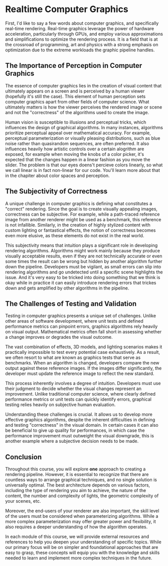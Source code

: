 # Realtime Computer Graphics

First, I'd like to say a few words about computer graphics, and specifically real-time rendering.
Real-time graphics leverage the power of hardware acceleration, particularly through GPUs, and employ various approximations and simplifications to optimize the rendering process. It is a field that is at the crossroad of programming, art and physics with a strong emphasis on optimization due to the extreme workloads the graphic pipeline handles.

## The Importance of Perception in Computer Graphics

The essence of computer graphics lies in the creation of visual content that ultimately appears on a screen and is perceived by a human viewer (hopefully it's still the case). This element of human perception sets computer graphics apart from other fields of computer science. What ultimately matters is how the viewer perceives the rendered image or scene and not the "correctness" of the algorithms used to create the image.

Human vision is susceptible to illusions and perceptual tricks, which influences the design of graphical algorithms. In many instances, algorithms prioritize perceptual appeal over mathematical accuracy. For example, perceptual parameterization or visually pleasing distributions, such as blue noise rather than quasirandom sequences, are often preferred.
It also influences heavily how artistic controls over a certain alogrithm are exposed, for example when moving the knobs of a color picker, it's expected that the changes happen in a linear fashion as you move the slider. The problem is that our eyes doens't percieve colors linearly, so what we call linear is in fact non-linear for our code. You'll learn more about that in the chapiter about color spaces and perception.

## The Subjectivity of Correctness

A unique challenge in computer graphics is defining what constitutes a "correct" rendering. Since the goal is to create visually appealing images, correctness can be subjective. For example, while a path-traced reference image from another renderer might be used as a benchmark, this reference is not infallible. Similarly, in the creation of highly stylized content with custom lighting or fantastical effects, the notion of correctness becomes even more elusive, as these elements do not exist in the real world.

This subjectivity means that intuition plays a significant role in developing rendering algorithms. Algorithms might work mainly because they produce visually acceptable results, even if they are not technically accurate or even some times the result can be wrong but hidden by another algorithm further down the pipeline. Developers must be vigilant, as small errors can slip into rendering algorithms and go undetected until a specific scene highlights the issue. And it's very easy to be tricked into doing something that we think is okay while in practice it can easily introduce rendering errors that trickes down and gets amplified by other algorithms in the pipeline.

## The Challenges of Testing and Validation

Testing in computer graphics presents a unique set of challenges. Unlike other areas of software development, where unit tests and defined performance metrics can pinpoint errors, graphics algorithms rely heavily on visual output. Mathematical metrics often fall short in assessing whether a change improves or degrades the visual outcome.

The vast combination of effects, 3D models, and lighting scenarios makes it practically impossible to test every potential case exhaustively. As a result, we often resort to what are known as graphics tests that serve as benchmarks. When an algorithm is changed, developers compare the new output against these reference images. If the images differ significantly, the developer must update the reference image to reflect the new standard.

This process inherently involves a degree of intuition. Developers must use their judgment to decide whether the visual changes represent an improvement. Unlike traditional computer science, where clearly defined performance metrics or unit tests can quickly identify errors, graphical testing relies heavily on subjective human evaluation.

Understanding these challenges is crucial. It allows us to develop more effective graphics algorithms, despite the inherent difficulties in defining and testing "correctness" in the visual domain. In certain cases it can also be beneficial to give up quality for performances, in which case the performance improvement must outweight the visual downgrade, this is another example where a subjective decision needs to be made.

## Conclusion

Throughout this course, you will explore **one** approach to creating a rendering pipeline. However, it is essential to recognize that there are countless ways to arrange graphical techniques, and no single solution is universally optimal. The best architecture depends on various factors, including the type of rendering you aim to achieve, the nature of the content, the number and complexity of lights, the geometric complexity of your scenes, etc.

Moreover, the end-users of your renderer are also important, the skill level of the users must be considered when parameterizing algorithms. While a more complex parameterization may offer greater power and flexibility, it also requires a deeper understanding of how the algorithm operates.

In each module of this course, we will provide external resources and references to help you deepen your understanding of specific topics. While our primary focus will be on simpler and foundational approaches that are easy to grasp, these concepts will equip you with the knowledge and skills needed to learn and implement more complex techniques in the future.

